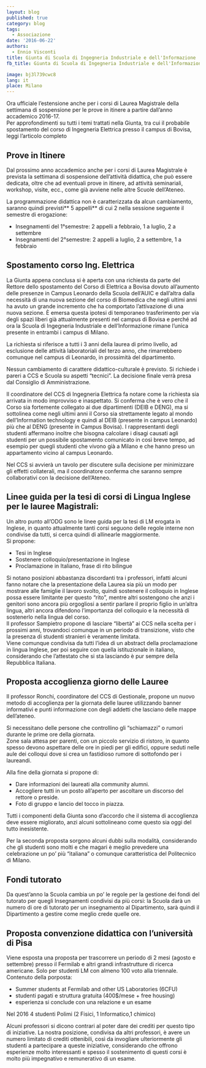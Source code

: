 ```yaml
---
layout: blog
published: true
category: blog
tags:
  - Associazione
date: '2016-06-22'
authors:
  - Ennio Visconti
title: Giunta di Scuola di Ingegneria Industriale e dell'Informazione
fb_title: Giunta di Scuola di Ingegneria Industriale e dell'Informazione

image: bj3l739cwc8
lang: it
place: Milano
---
```


Ora ufficiale l’estensione anche per i corsi di Laurea Magistrale della settimana di sospensione per le prove in itinere a partire dall’anno accademico 2016-17.  
Per approfondimenti su tutti i temi trattati nella Giunta, tra cui il probabile spostamento del corso di Ingegneria Elettrica presso il campus di Bovisa, leggi l’articolo completo

Prove in Itinere
----------------

Dal prossimo anno accademico anche per i corsi di Laurea Magistrale è prevista la settimana di sospensione dell’attività didattica, che può essere dedicata, oltre che ad eventuali prove in itinere, ad attività seminariali, workshop, visite, ecc., come già avviene nelle altre Scuole dell’Ateneo.

La programmazione didattica non è caratterizzata da alcun cambiamento, saranno quindi previsti** 5 appelli** di cui 2 nella sessione seguente il semestre di erogazione:

*   Insegnamenti del 1°semestre: 2 appelli a febbraio, 1 a luglio, 2 a settembre
*   Insegnamenti del 2°semestre: 2 appelli a luglio, 2 a settembre, 1 a febbraio

Spostamento corso Ing. Elettrica
--------------------------------

La Giunta appena conclusa si è aperta con una richiesta da parte del Rettore dello spostamento del Corso di Elettrica a Bovisa dovuto all’aumento delle presenze in Campus Leonardo della Scuola dell’AUIC e dall’altra dalla necessità di una nuova sezione del corso di Biomedica che negli ultimi anni ha avuto un grande incremento che ha comportato l’attivazione di una nuova sezione. È emersa questa ipotesi di temporaneo trasferimento per via degli spazi liberi già attualmente presenti nel campus di Bovisa e perché ad ora la Scuola di Ingegneria Industriale e dell’Informazione rimane l’unica presente in entrambi i campus di Milano.

La richiesta si riferisce a tutti i 3 anni della laurea di primo livello, ad esclusione delle attività laboratoriali del terzo anno, che rimarrebbero comunque nel campus di Leonardo, in prossimità del dipartimento.

Nessun cambiamento di carattere didattico-culturale è previsto. Si richiede i pareri a CCS e Scuola su aspetti “tecnici”. La decisione finale verrà presa dal Consiglio di Amministrazione.

Il coordinatore del CCS di Ingegneria Elettrica fa notare come la richiesta sia arrivata in modo improvviso e inaspettato. Si conferma che è vero che il Corso sia fortemente collegato ai due dipartimenti (DEIB e DENG), ma si sottolinea come negli ultimi anni il Corso sia strettamente legato al mondo dell’Information technology e quindi al DEIB (presente in campus Leonardo) più che al DENG (presente in Campus Bovisa). I rappresentanti degli studenti affermano inoltre che bisogna calcolare i disagi causati agli studenti per un possibile spostamento comunicato in così breve tempo, ad esempio per quegli studenti che vivono già a Milano e che hanno preso un appartamento vicino al campus Leonardo.

Nel CCS si avvierà un tavolo per discutere sulla decisione per minimizzare gli effetti collaterali, ma il coordinatore conferma che saranno sempre collaborativi con la decisione dell’Ateneo.

Linee guida per la tesi di corsi di Lingua Inglese per le lauree Magistrali:
----------------------------------------------------------------------------

Un altro punto all’ODG sono le linee guida per la tesi di LM erogata in Inglese, in quanto attualmente tanti corsi seguono delle regole interne non condivise da tutti, si cerca quindi di allinearle maggiormente.  
Si propone:

*   Tesi in Inglese
*   Sostenere colloquio/presentazione in Inglese
*   Proclamazione in Italiano, frase di rito bilingue

Si notano posizioni abbastanza discordanti tra i professori, infatti alcuni fanno notare che la presentazione della Laurea sia più un modo per mostrare alle famiglie il lavoro svolto, quindi sostenere il colloquio in Inglese possa essere limitante per questo “rito”, mentre altri sostengono che anzi i genitori sono ancora più orgogliosi a sentir parlare il proprio figlio in un’altra lingua, altri ancora difendono l’importanza del colloquio e la necessità di sostenerlo nella lingua del corso.  
Il professor Sampietro propone di lasciare “libertà” ai CCS nella scelta per i prossimi anni, trovandoci comunque in un periodo di transizione, visto che la presenza di studenti stranieri è veramente limitata.  
Viene comunque condivisa da tutti l’idea di un abstract della proclamazione in lingua Inglese, per poi seguire con quella istituzionale in italiano, considerando che l’attestato che si sta lasciando è pur sempre della Repubblica Italiana.

Proposta accoglienza giorno delle Lauree
----------------------------------------

Il professor Ronchi, coordinatore del CCS di Gestionale, propone un nuovo metodo di accoglienza per la giornata delle lauree utilizzando banner informativi e punti informazione con degli addetti che lasciano delle mappe dell’ateneo.

Si necessitano delle persone che controllino gli “schiamazzi” o rumori durante le prime ore della giornata.  
Zone sala attesa per parenti, con un piccolo servizio di ristoro, in quanto spesso devono aspettare delle ore in piedi per gli edifici, oppure seduti nelle aule dei colloqui dove si crea un fastidioso rumore di sottofondo per i laureandi.

Alla fine della giornata si propone di:

*   Dare informazioni dei laureati alla community alumni.
*   Accogliere tutti in un posto all’aperto per ascoltare un discorso del rettore o preside.
*   Foto di gruppo e lancio del tocco in piazza.

Tutti i componenti della Giunta sono d’accordo che il sistema di accoglienza deve essere migliorato, anzi alcuni sottolineano come questo sia oggi del tutto inesistente.

Per la seconda proposta sorgono alcuni dubbi sulla modalità, considerando che gli studenti sono molti e che magari è meglio prevedere una celebrazione un po’ più “italiana” o comunque caratteristica del Politecnico di Milano.

Fondi tutorato
--------------

Da quest’anno la Scuola cambia un po’ le regole per la gestione dei fondi del tutorato per quegli Insegnamenti condivisi da più corsi: la Scuola darà un numero di ore di tutorato per un insegnamento al Dipartimento, sarà quindi il Dipartimento a gestire come meglio crede quelle ore.

Proposta convenzione didattica con l’università di Pisa
-------------------------------------------------------

Viene esposta una proposta per trascorrere un periodo di 2 mesi (agosto e settembre) presso il Fermilab e altri grandi infrastrutture di ricerca americane. Solo per studenti LM con almeno 100 voto alla triennale. Contenuto della porposta:

*   Summer students at Fermilab and other US Laboratories (6CFU)
*   studenti pagati e struttura gratuita (400$/mese + free housing)
*   esperienza si conclude con una relazione e un esame

Nel 2016 4 studenti Polimi (2 Fisici, 1 Informatico,1 chimico)

Alcuni professori si dicono contrari al poter dare dei crediti per questo tipo di iniziative. La nostra posizione, condivisa da altri professori, è avere un numero limitato di crediti ottenibili, così da invogliare ulteriormente gli studenti a partecipare a queste iniziative, considerando che offrono esperienze molto interessanti e spesso il sostenimento di questi corsi è molto più impegnativo e remunerativo di un esame.
